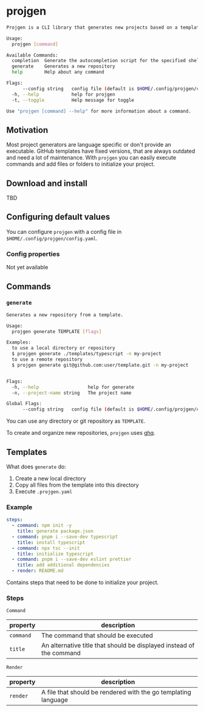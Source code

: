 # projgen

```bash
Projgen is a CLI library that generates new projects based on a template.

Usage:
  projgen [command]

Available Commands:
  completion  Generate the autocompletion script for the specified shell
  generate    Generates a new repository
  help        Help about any command

Flags:
      --config string   config file (default is $HOME/.config/projgen/config.yaml)
  -h, --help            help for projgen
  -t, --toggle          Help message for toggle

Use "projgen [command] --help" for more information about a command. 
```

## Motivation

Most project generators are language specific or don't provide an executable. GitHub templates have fixed versions, that
are always outdated and need a lot of maintenance. With `projgen` you can easily execute commands and add files or
folders to initialize your project.

## Download and install

TBD

## Configuring default values

You can configure `projgen` with a config file in `$HOME/.config/projgen/config.yaml`.

### Config properties

Not yet available

## Commands

### `generate`

```bash
Generates a new repository from a template.

Usage:
  projgen generate TEMPLATE [flags]

Examples:
  to use a local directory or repository
  $ projgen generate ./templates/typescript -n my-project
  to use a remote repository
  $ projgen generate git@github.com:user/template.git -n my-project


Flags:
  -h, --help                  help for generate
  -n, --project-name string   The project name

Global Flags:
      --config string   config file (default is $HOME/.config/projgen/config.yaml)
```

You can use any directory or git repository as `TEMPLATE`.

To create and organize new repositories, `projgen` uses [ghq](https://github.com/x-motemen/ghq).

## Templates

What does `generate` do:

1. Create a new local directory
1. Copy all files from the template into this directory
1. Execute `.projgen.yaml`

### Example

```yaml
steps:
  - command: npm init -y
    title: generate package.json
  - command: pnpm i --save-dev typescript
    title: install typescript
  - command: npx tsc --init
    title: initialize typescript
  - command: pnpm i --save-dev eslint prettier
    title: add additional dependencies
  - render: README.md

```

Contains steps that need to be done to initialize your project.

### Steps

`Command`

| property  | description                                                          |
|-----------|----------------------------------------------------------------------|
| `command` | The command that should be executed                                  |
| `title`   | An alternative title that should be displayed instead of the command |

`Render`

| property | description                                                    |
|----------|----------------------------------------------------------------|
| `render` | A file that should be rendered with the go templating language |
